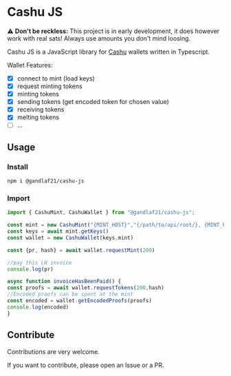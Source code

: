 # Cashu JS

⚠️ __Don't be reckless:__ This project is in early development, it does however work with real sats! Always use amounts you don't mind loosing.

Cashu JS is a JavaScript library for [Cashu](https://cashu.space) wallets written in Typescript.

Wallet Features:

- [x] connect to mint (load keys)
- [x] request minting tokens
- [x] minting tokens
- [x] sending tokens (get encoded token for chosen value)
- [x] receiving tokens
- [x] melting tokens
- [ ] ...

## Usage

### Install

```shell
npm i @gandlaf21/cashu-js
```

### Import

```javascript
import { CashuMint, CashuWallet } from "@gandlaf21/cashu-js";

const mint = new CashuMint("{MINT_HOST}","{/path/to/api/root/}, {MINT_PORT}")
const keys = await mint.getKeys()
const wallet = new CashuWallet(keys,mint)

const {pr, hash} = await wallet.requestMint(200)

//pay this LN invoice
console.log(pr)

async function invoiceHasBeenPaid() {
const proofs = await wallet.requestTokens(200,hash)
//Encoded proofs can be spent at the mint
const encoded = wallet.getEncodedProofs(proofs)
console.log(encoded)
}

```

## Contribute

Contributions are very welcome.

If you want to contribute, please open an Issue or a PR. 